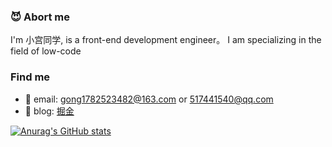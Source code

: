 ### :smiling_imp: Abort me

I'm 小宫同学, is a front-end development engineer。
I am specializing in the field of low-code

### Find me

- :email: email: gong1782523482@163.com or 517441540@qq.com
- :pencil: blog: [掘金](https://juejin.cn/user/2629687543862974)



[![Anurag's GitHub stats](https://github-readme-stats.vercel.app/api?username=gong9)](https://github.com/anuraghazra/github-readme-stats)
